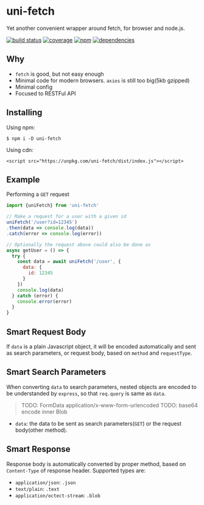 # uni-fetch

Yet another convenient wrapper around fetch, for browser and node.js.

[![build status](https://travis-ci.org/dk00/uni-fetch.svg)](https://travis-ci.org/dk00/uni-fetch)
[![coverage](https://codecov.io/gh/dk00/uni-fetch/branch/master/graph/badge.svg)](https://codecov.io/gh/dk00/uni-fetch)
[![npm](https://img.shields.io/npm/v/uni-fetch.svg)](https://npm.im/uni-fetch)
[![dependencies](https://david-dm.org/dk00/uni-fetch/status.svg)](https://david-dm.org/dk00/uni-fetch)

## Why

- `fetch` is good, but not easy enough
- Minimal code for modern browsers. `axios` is still too big(5kb gzipped)
- Minimal config
- Focused to RESTFul API

## Installing

Using npm:

`$ npm i -D uni-fetch`

Using cdn:

`<script src="https://unpkg.com/uni-fetch/dist/index.js"></script>`

## Example

Performing a `GET` request

```js
import {uniFetch} from 'uni-fetch'

// Make a request for a user with a given id
uniFetch('/user?id=12345')
.then(data => console.log(data))
.catch(error => console.log(error))

// Optionally the request above could also be done as
async getUser = () => {
  try {
    const data = await uniFetch('/user', {
      data: {
        id: 12345
      }
    })
    console.log(data)
  } catch (error) {
    console.error(error)
  }
}
```

## Smart Request Body

If `data` is a plain Javascript object, it will be encoded automatically and sent as search parameters, or request body, based on `method` and `requestType`.

## Smart Search Parameters

When converting `data` to search parameters, nested objects are encoded to be understanded by `express`, so that `req.query` is same as `data`.

> TODO: FormData application/x-www-form-urlencoded
> TODO: base64 encode inner Blob

- `data`: the data to be sent as search parameters(`GET`) or the request body(other method).

## Smart Response

Response body is automatically converted by proper method, based on `Content-Type` of response header. Supported types are:

- `application/json`: `.json`
- `text/plain`: `.text`
- `application/octect-stream`: `.blob`

